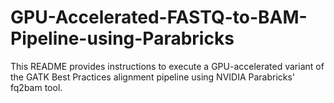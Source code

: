 # GPU-Accelerated-FASTQ-to-BAM-Pipeline-using-Parabricks
This README provides instructions to execute a GPU-accelerated variant of the GATK Best Practices alignment pipeline using NVIDIA Parabricks' fq2bam tool.

